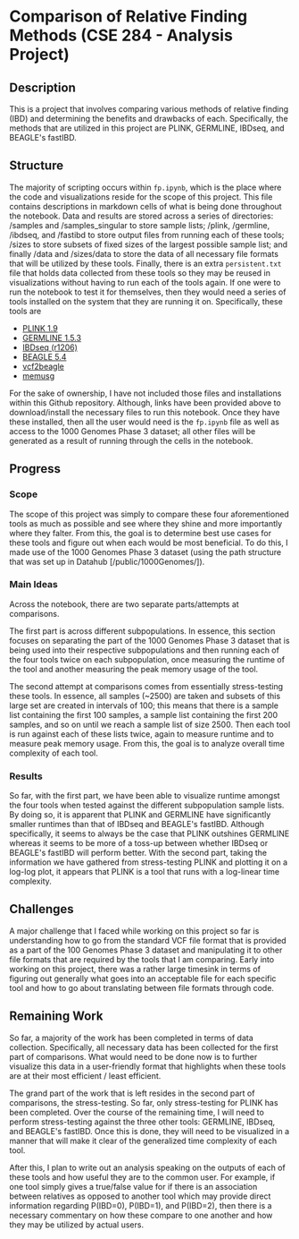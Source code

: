 # Comparison of Relative Finding Methods (CSE 284 - Analysis Project)

## Description
This is a project that involves comparing various methods of relative finding (IBD) and determining the benefits and drawbacks of each. Specifically, the methods that are utilized in this project are PLINK, GERMLINE, IBDseq, and BEAGLE's fastIBD.

## Structure
The majority of scripting occurs within `fp.ipynb`, which is the place where the code and visualizations reside for the scope of this project. This file contains descriptions in markdown cells of what is being done throughout the notebook. Data and results are stored across a series of directories: /samples and /samples_singular to store sample lists; /plink, /germline, /ibdseq, and /fastibd to store output files from running each of these tools; /sizes to store subsets of fixed sizes of the largest possible sample list; and finally /data and /sizes/data to store the data of all necessary file formats that will be utilized by these tools. Finally, there is an extra `persistent.txt` file that holds data collected from these tools so they may be reused in visualizations without having to run each of the tools again. If one were to run the notebook to test it for themselves, then they would need a series of tools installed on the system that they are running it on. Specifically, these tools are 
- [PLINK 1.9](https://www.cog-genomics.org/plink/)
- [GERMLINE 1.5.3](http://gusevlab.org/projects/germline/)
- [IBDseq (r1206)](https://faculty.washington.edu/browning/ibdseq.html)
- [BEAGLE 5.4](http://faculty.washington.edu/browning/beagle/beagle.html)
- [vcf2beagle](https://faculty.washington.edu/browning/beagle_utilities/utilities.html)
- [memusg](https://github.com/jhclark/memusg)

For the sake of ownership, I have not included those files and installations within this Github repository. Although, links have been provided above to download/install the necessary files to run this notebook. Once they have these installed, then all the user would need is the `fp.ipynb` file as well as access to the 1000 Genomes Phase 3 dataset; all other files will be generated as a result of running through the cells in the notebook.

## Progress
### Scope
The scope of this project was simply to compare these four aforementioned tools as much as possible and see where they shine and more importantly where they falter. From this, the goal is to determine best use cases for these tools and figure out when each would be most beneficial. To do this, I made use of the 1000 Genomes Phase 3 dataset (using the path structure that was set up in Datahub [/public/1000Genomes/]). 

### Main Ideas
Across the notebook, there are two separate parts/attempts at comparisons. 

The first part is across different subpopulations. In essence, this section focuses on separating the part of the 1000 Genomes Phase 3 dataset that is being used into their respective subpopulations and then running each of the four tools twice on each subpopulation, once measuring the runtime of the tool and another measuring the peak memory usage of the tool. 

The second attempt at comparisons comes from essentially stress-testing these tools. In essence, all samples (~2500) are taken and subsets of this large set are created in intervals of 100; this means that there is a sample list containing the first 100 samples, a sample list containing the first 200 samples, and so on until we reach a sample list of size 2500. Then each tool is run against each of these lists twice, again to measure runtime and to measure peak memory usage. From this, the goal is to analyze overall time complexity of each tool.

### Results
So far, with the first part, we have been able to visualize runtime amongst the four tools when tested against the different subpopulation sample lists. By doing so, it is apparent that PLINK and GERMLINE have significantly smaller runtimes than that of IBDseq and BEAGLE's fastIBD. Although specifically, it seems to always be the case that PLINK outshines GERMLINE whereas it seems to be more of a toss-up between whether IBDseq or BEAGLE's fastIBD will perform better. With the second part, taking the information we have gathered from stress-testing PLINK and plotting it on a log-log plot, it appears that PLINK is a tool that runs with a log-linear time complexity.

## Challenges
A major challenge that I faced while working on this project so far is understanding how to go from the standard VCF file format that is provided as a part of the 100 Genomes Phase 3 dataset and manipulating it to other file formats that are required by the tools that I am comparing. Early into working on this project, there was a rather large timesink in terms of figuring out generally what goes into an acceptable file for each specific tool and how to go about translating between file formats through code.

## Remaining Work
So far, a majority of the work has been completed in terms of data collection. Specifically, all necessary data has been collected for the first part of comparisons. What would need to be done now is to further visualize this data in a user-friendly format that highlights when these tools are at their most efficient / least efficient. 

The grand part of the work that is left resides in the second part of comparisons, the stress-testing. So far, only stress-testing for PLINK has been completed. Over the course of the remaining time, I will need to perform stress-testing against the three other tools: GERMLINE, IBDseq, and BEAGLE's fastIBD. Once this is done, they will need to be visualized in a manner that will make it clear of the generalized time complexity of each tool.

After this, I plan to write out an analysis speaking on the outputs of each of these tools and how useful they are to the common user. For example, if one tool simply gives a true/false value for if there is an association between relatives as opposed to another tool which may provide direct information regarding P(IBD=0), P(IBD=1), and P(IBD=2), then there is a necessary commentary on how these compare to one another and how they may be utilized by actual users.

